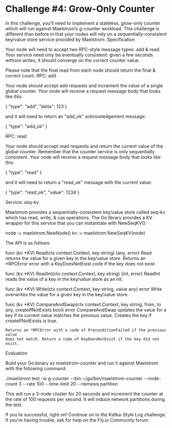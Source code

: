 # Challenge #4: Grow-Only Counter

In this challenge, you’ll need to implement a stateless, grow-only counter which will run against Maelstrom’s g-counter workload. This challenge is different than before in that your nodes will rely on a sequentially-consistent key/value store service provided by Maelstrom.
Specification

Your node will need to accept two RPC-style message types: add & read. Your service need only be eventually consistent: given a few seconds without writes, it should converge on the correct counter value.

Please note that the final read from each node should return the final & correct count.
RPC: add

Your node should accept add requests and increment the value of a single global counter. Your node will receive a request message body that looks like this:

{
  "type": "add",
  "delta": 123
}

and it will need to return an "add_ok" acknowledgement message:

{
  "type": "add_ok"
}

RPC: read

Your node should accept read requests and return the current value of the global counter. Remember that the counter service is only sequentially consistent. Your node will receive a request message body that looks like this:

{
  "type": "read"
}

and it will need to return a "read_ok" message with the current value:

{
  "type": "read_ok",
  "value": 1234
}

Service: seq-kv

Maelstrom provides a sequentially-consistent key/value store called seq-kv which has read, write, & cas operations. The Go library provides a KV wrapper for this service that you can instantiate with NewSeqKV():

node := maelstrom.NewNode()
kv := maelstrom.NewSeqKV(node)

The API is as follows:

func (kv *KV) Read(ctx context.Context, key string) (any, error)
    Read returns the value for a given key in the key/value store. Returns an
    *RPCError error with a KeyDoesNotExist code if the key does not exist.

func (kv *KV) ReadInt(ctx context.Context, key string) (int, error)
    ReadInt reads the value of a key in the key/value store as an int.

func (kv *KV) Write(ctx context.Context, key string, value any) error
    Write overwrites the value for a given key in the key/value store.

func (kv *KV) CompareAndSwap(ctx context.Context, key string, from, to any, createIfNotExists bool) error
    CompareAndSwap updates the value for a key if its current value matches the
    previous value. Creates the key if createIfNotExists is true.

    Returns an *RPCError with a code of PreconditionFailed if the previous value
    does not match. Return a code of KeyDoesNotExist if the key did not exist.

Evaluation

Build your Go binary as maelstrom-counter and run it against Maelstrom with the following command:

./maelstrom test -w g-counter --bin ~/go/bin/maelstrom-counter --node-count 3 --rate 100 --time-limit 20 --nemesis partition

This will run a 3-node cluster for 20 seconds and increment the counter at the rate of 100 requests per second. It will induce network partitions during the test.

If you’re successful, right on! Continue on to the Kafka-Style Log challenge. If you’re having trouble, ask for help on the Fly.io Community forum.
